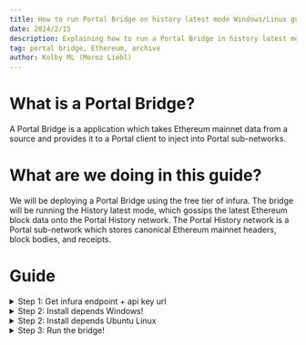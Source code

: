 ```yaml
---
title: How to run Portal Bridge on history latest mode Windows/Linux guide
date: 2024/2/15
description: Explaining how to run a Portal Bridge in history latest mode.
tag: portal bridge, Ethereum, archive
author: Kolby ML (Moroz Liebl)
---
```


# What is a Portal Bridge?
A Portal Bridge is a application which takes Ethereum mainnet data from a source and provides it to a Portal client to inject into Portal sub-networks.

# What are we doing in this guide?
We will be deploying a Portal Bridge using the free tier of infura. The bridge will be running the History latest mode, which gossips the latest Ethereum block data onto the Portal History network. The Portal History network is a Portal sub-network which stores canonical Ethereum mainnet headers, block bodies, and receipts.

# Guide
<details><summary>Step 1: Get infura endpoint + api key url</summary>

**Step 1:** goto https://www.infura.io/ and click get started
![Image of Infura](../../public/images/portal-bridge-latest-guide/image-of-infura.png)
**Step 2:** Create an account or login
![Create an account page](../../public/images/portal-bridge-latest-guide/create-an-account-page.png)
**Step 3:** Create a api key
![Create a api key](../../public/images/portal-bridge-latest-guide/create-a-api-key.png)
**Step 4:** Click mainnet then save changes
![Click mainnet then save changes](../../public/images/portal-bridge-latest-guide/click-mainnet-then-save-changes.png)
**Step 5:** Copy the infura endpoint and save it for later
![Copy the infura endpoint and save it for later](../../public/images/portal-bridge-latest-guide/copy-the-infura-endpoint-and-save-it-for-later.png)
</details>
<details><summary>Step 2: Install depends Windows!</summary>

**Step 1:** open powershell

**Note** only install these if you don't have them already

**Step 2:** Install Rust `winget install Rustlang.Rustup`

**Step 3:** Install git `winget install -e --id Git.Git`

**Step 4:** Install clang/llvm as it is required to compile c-kzg `winget install LLVM.LLVM`

**Step 5:** Install Microsoft C++ Build tools https://visualstudio.microsoft.com/visual-cpp-build-tools/ make sure to check `Desktop development with C++` before clicking the install button

**Step 6:** open a new powershell to refresh environment variables

</details>
<details><summary>Step 2: Install depends Ubuntu Linux</summary>

**Step 1:** Open the terminal

**Step 2:** Install system dependency's required

  ```sudo apt install libclang-dev pkg-config build-essential git```

**Step 3:**  Install Rust https://www.rust-lang.org/tools/install
</details>

</details>
<details><summary>Step 3: Run the bridge!</summary>

**Step 1:** Clone trin project: ``git clone https://github.com/ethereum/trin.git``

**Step 2:** cd into trin: `cd trin`

**Step 3:** compile trin `cargo build --bin trin`

**Step 4:** clone portal-accumulators `git clone https://github.com/ethereum/portal-accumulators.git`

**Step 5:** run the bridge (make sure to `<put infura url/(api key) here>` with your infura api key url you got earlier) `cargo run -p portal-bridge -- --executable-path ./target/debug/trin --mode latest --el-provider <put infura url/(api key) here> --el-provider-request-limit 100000 --epoch-accumulator-path ./portal-accumulators trin`

</details>